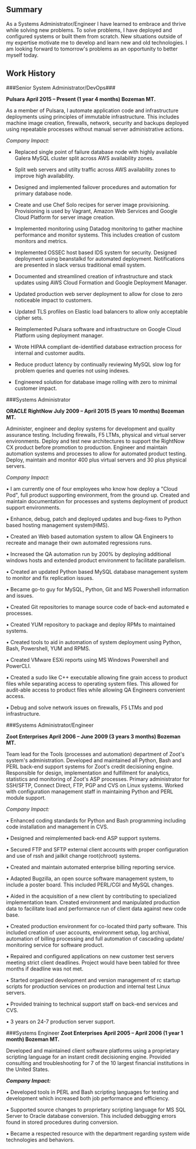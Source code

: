 ## Summary

As a Systems Administrator/Engineer I have learned to embrace and thrive while
solving new problems.  To solve problems, I have deployed and configured systems
or built them from scratch. New situations outside of my expertise motivate me
to develop and learn new and old technologies.  I am looking forward to
tomorrow's problems as an opportunity to better myself today.

## Work History

###Senior System Administrator/DevOps###

__Pulsara__
__April 2015 – Present (1 year 4 months)                               Bozeman MT.__

As a member of Pulsara, I automate application code and infrastructure
deployments using principles of immutable infrastructure.  This includes machine
image creation, firewalls, network, security and backups deployed using
repeatable processes without manual server administrative actions.



_*Company Impact:*_

* Replaced single point of failure database node with highly available
  Galera MySQL cluster split across AWS availability zones.

* Split web servers and utilty traffic across AWS availability zones to
  improve high availability.

* Designed and implemented failover procedures and automation for primary
  database node.

* Create and use Chef Solo recipes for server image provisioning.
  Provisioning is used by Vagrant, Amazon Web Services and Google Cloud
  Platform for server image creation.

* Implemented monitoring using Datadog monitoring to gather machine
  performance and monitor systems.  This includes creation of custom monitors
  and metrics.

* Implemented OSSEC host based IDS system for security.  Designed deployment
  using beanstalkd for automated deployment.  Notifications are presented in
  slack versus traditional email system.

* Documented and streamlined creation of infrastructure and stack updates
  using AWS Cloud Formation and Google Deployment Manager.

* Updated production web server deployment to allow for close to zero
  noticeable impact to customers.

* Updated TLS profiles on Elastic load balancers to allow only acceptable
  cipher sets.

* Reimplemented Pulsara software and infrastructure on Google Cloud Platform
  using deployment manager.

* Wrote HIPAA compliant de-identified database extraction process for
  internal and customer audits.

* Reduce product latency by continually reviewing MySQL slow log for
  problem queries and queries not using indexes.

* Engineered solution for database image rolling with zero to minimal
  customer impact.




###Systems Administrator

__ORACLE RightNow__
__July 2009 – April 2015 (5 years 10 months)                           Bozeman MT.__

Administer, engineer and deploy systems for development and quality assurance
testing. Including firewalls, F5 LTMs, physical and virtual server environments.
Deploy and test new architectures to support the RightNow CX product before
promotion to production. Engineer and maintain automation systems and processes
to allow for automated product testing. Deploy, maintain and monitor 400 plus
virtual servers and 30 plus physical servers.


_*Company Impact:*_

• I am currently one of four employees who know how deploy a "Cloud Pod", full
  product supporting environment, from the ground up. Created and maintain
  documentation for processes and systems deployment of product support
  environments.

• Enhance, debug, patch and deployed updates and bug-fixes to Python based
  hosting management system(HMS).

• Created an Web based automation system to allow QA Engineers to recreate
  and manage their own automated regressions runs.

• Increased the QA automation run by 200% by deploying additional windows
  hosts and extended product environment to facilitate parallelism.

• Created an updated Python based MySQL database management system to monitor
  and fix replication issues.

• Became go-to guy for MySQL, Python, Git and MS Powershell information and
  issues.

• Created Git repositories to manage source code of back-end automated e
  processes.

• Created YUM repository to package and deploy RPMs to maintained systems.

• Created tools to aid in automation of system deployment using Python, Bash,
  Powershell, YUM and RPMS.

• Created VMware ESXi reports using MS Windows Powershell and PowerCLI.

• Created a sudo like C++ executable allowing fine grain access to product
  files while separating access to operating system files. This allowed for
  audit-able access to product files while allowing QA Engineers convenient
  access.

• Debug and solve network issues on firewalls, F5 LTMs and pod infrastructure.




###Systems Administrator/Engineer

__Zoot Enterprises__
__April 2006 – June 2009 (3 years 3 months)                            Bozeman MT.__

Team lead for the Tools (processes and automation) department of Zoot's system's
administration. Developed and maintained all Python, Bash and PERL back-end
support systems for Zoot's credit decisioning engine. Responsible for design,
implementation and fulfillment for analytics, statistics and monitoring of
Zoot's ASP processes. Primary administrator for SSH/SFTP, Connect Direct, FTP,
PGP and CVS on Linux systems. Worked with configuration management staff in
maintaining Python and PERL module support.


_*Company Impact:*_

• Enhanced coding standards for Python and Bash programming including code
  installation and management in CVS.

• Designed and reimplemented back-end ASP support systems.

• Secured FTP and SFTP external client accounts with proper configuration and
  use of rssh and jailkit change root(chroot) systems.

• Created and maintain automated enterprise billing reporting service.

• Adapted Bugzilla, an open source software management system, to include a
  poster board. This included PERL/CGI and MySQL changes.

• Aided in the acquisition of a new client by contributing to specialized
  implementation team. Created environment and manipulated production data to
  facilitate load and performance run of client data against new code base.

• Created production environment for co-located third party software. This
  included creation of user accounts, environment setup, log archival,
  automation of billing processing and full automation of cascading update/
  monitoring service for software product.

• Repaired and configured applications on new customer test servers meeting
  strict client deadlines. Project would have been tabled for three months if
   deadline was not met.

• Started organized development and version management of rc startup scripts
   for production services on production and internal test Linux servers.

• Provided training to technical support staff on back-end services and CVS.

• 3 years on 24-7 production server support.




###Systems Engineer
__Zoot Enterprises__
__April 2005 – April 2006 (1 year 1 month)                             Bozeman MT.__

Developed and maintained client software platforms using a proprietary scripting
language for an instant credit decisioning engine. Provided consulting and
troubleshooting for 7 of the 10 largest financial institutions in the United
States.


**_Company Impact:_**

• Developed tools in PERL and Bash scripting languages for testing and
  development which increased both job performance and efficiency.

• Supported source changes to proprietary scripting language for MS SQL Server
  to Oracle database conversion. This included debugging errors found in
  stored procedures during conversion.

• Became a respected resource with the department regarding system wide
  technologies and behaviors.
